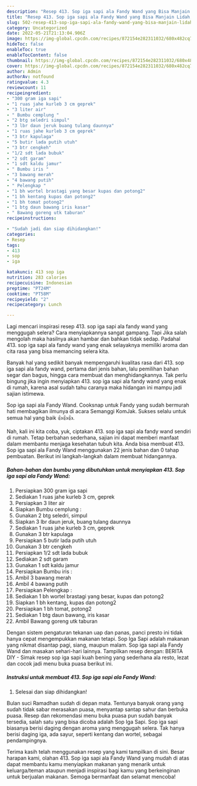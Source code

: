 ```yaml
---
description: "Resep 413. Sop iga sapi ala Fandy Wand yang Bisa Manjain Lidah, Buat Buka Puasa Lezat"
title: "Resep 413. Sop iga sapi ala Fandy Wand yang Bisa Manjain Lidah, Buat Buka Puasa Lezat"
slug: 502-resep-413-sop-iga-sapi-ala-fandy-wand-yang-bisa-manjain-lidah-buat-buka-puasa-lezat
category: Uncategorized
date: 2022-05-21T21:13:04.906Z
image: https://img-global.cpcdn.com/recipes/872154e282311032/680x482cq70/413-sop-iga-sapi-ala-fandy-wand-foto-resep-utama.jpg
hideToc: false
enableToc: true
enableTocContent: false
thumbnail: https://img-global.cpcdn.com/recipes/872154e282311032/680x482cq70/413-sop-iga-sapi-ala-fandy-wand-foto-resep-utama.jpg
cover: https://img-global.cpcdn.com/recipes/872154e282311032/680x482cq70/413-sop-iga-sapi-ala-fandy-wand-foto-resep-utama.jpg
author: Admin
authorAv: notfound
ratingvalue: 4.3
reviewcount: 11
recipeingredient:
- "300 gram iga sapi"
- "1 ruas jahe kurleb 3 cm geprek"
- "3 liter air"
- " Bumbu cemplung "
- "2 btg seledri simpul"
- "3 lbr daun jeruk buang tulang daunnya"
- "1 ruas jahe kurleb 3 cm geprek"
- "3 btr kapulaga"
- "5 butir lada putih utuh"
- "3 btr cengkeh"
- "1/2 sdt lada bubuk"
- "2 sdt garam"
- "1 sdt kaldu jamur"
- " Bumbu iris "
- "3 bawang merah"
- "4 bawang putih"
- " Pelengkap "
- "1 bh wortel brastagi yang besar kupas dan potong2"
- "1 bh kentang kupas dan potong2"
- "1 bh tomat potong2"
- "1 btg daun bawang iris kasar"
- " Bawang goreng utk taburan"
recipeinstructions:

- "Sudah jadi dan siap dihidangkan!"
categories:
- Resep
tags:
- 413
- sop
- iga

katakunci: 413 sop iga 
nutrition: 283 calories
recipecuisine: Indonesian
preptime: "PT24M"
cooktime: "PT58M"
recipeyield: "2"
recipecategory: Lunch

---
```



Lagi mencari inspirasi resep 413. sop iga sapi ala fandy wand yang menggugah selera? Cara menyiapkannya sangat gampang. Tapi Jika salah mengolah maka hasilnya akan hambar dan bahkan tidak sedap. Padahal 413. sop iga sapi ala fandy wand yang enak selayaknya memiliki aroma dan cita rasa yang bisa memancing selera kita.


Banyak hal yang sedikit banyak mempengaruhi kualitas rasa dari 413. sop iga sapi ala fandy wand, pertama dari jenis bahan, lalu pemilihan bahan segar dan bagus, hingga cara membuat dan menghidangkannya. Tak perlu bingung jika ingin menyiapkan 413. sop iga sapi ala fandy wand yang enak di rumah, karena asal sudah tahu caranya maka hidangan ini mampu jadi sajian istimewa.

Sop iga sapi ala Fandy Wand. Cooksnap untuk Fandy yang sudah bermurah hati membagikan ilmunya di acara Semanggi KomJak. Sukses selalu untuk semua hal yang baik 👍👍👍.


Nah, kali ini kita coba, yuk, ciptakan 413. sop iga sapi ala fandy wand sendiri di rumah. Tetap berbahan sederhana, sajian ini dapat memberi manfaat dalam membantu menjaga kesehatan tubuh kita. Anda bisa membuat 413. Sop iga sapi ala Fandy Wand menggunakan 22 jenis bahan dan 0 tahap pembuatan. Berikut ini langkah-langkah dalam membuat hidangannya.

<!--inarticleads1-->

##### Bahan-bahan dan bumbu yang dibutuhkan untuk menyiapkan 413. Sop iga sapi ala Fandy Wand:

1. Persiapkan 300 gram iga sapi
1. Sediakan 1 ruas jahe kurleb 3 cm, geprek
1. Persiapkan 3 liter air
1. Siapkan  Bumbu cemplung :
1. Gunakan 2 btg seledri, simpul
1. Siapkan 3 lbr daun jeruk, buang tulang daunnya
1. Sediakan 1 ruas jahe kurleb 3 cm, geprek
1. Gunakan 3 btr kapulaga
1. Persiapkan 5 butir lada putih utuh
1. Gunakan 3 btr cengkeh
1. Persiapkan 1/2 sdt lada bubuk
1. Sediakan 2 sdt garam
1. Gunakan 1 sdt kaldu jamur
1. Persiapkan  Bumbu iris :
1. Ambil 3 bawang merah
1. Ambil 4 bawang putih
1. Persiapkan  Pelengkap :
1. Sediakan 1 bh wortel brastagi yang besar, kupas dan potong2
1. Siapkan 1 bh kentang, kupas dan potong2
1. Persiapkan 1 bh tomat, potong2
1. Sediakan 1 btg daun bawang, iris kasar
1. Ambil  Bawang goreng utk taburan


Dengan sistem pengaturan tekanan uap dan panas, panci presto ini tidak hanya cepat mengempukkan makanan tetapi. Sop Iga Sapi adalah makanan yang nikmat disantap pagi, siang, maupun malam. Sop iga sapi ala Fandy Wand dan masakan sehari-hari lainnya. Tampilkan resep dengan: BERITA DIY - Simak resep sop iga sapi kuah bening yang sederhana ala resto, lezat dan cocok jadi menu buka puasa berikut ini. 

<!--inarticleads2-->

##### Instruksi untuk membuat 413. Sop iga sapi ala Fandy Wand:


1. Selesai dan siap dihidangkan!

Bulan suci Ramadhan sudah di depan mata. Tentunya banyak orang yang sudah tidak sabar merasakan puasa, menyantap santap sahur dan berbuka puasa. Resep dan rekomendasi menu buka puasa pun sudah banyak tersedia, salah satu yang bisa dicoba adalah Sop Iga Sapi. Sop iga sapi biasanya berisi daging dengan aroma yang menggugah selera. Tak hanya berisi daging iga, ada sayur, seperti kentang dan wortel, sebagai pendampingnya. 

Terima kasih telah menggunakan resep yang kami tampilkan di sini. Besar harapan kami, olahan 413. Sop iga sapi ala Fandy Wand yang mudah di atas dapat membantu kamu menyiapkan makanan yang menarik untuk keluarga/teman ataupun menjadi inspirasi bagi kamu yang berkeinginan untuk berjualan makanan. Semoga bermanfaat dan selamat mencoba!
